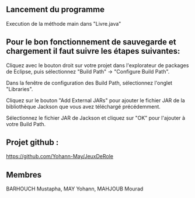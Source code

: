 ## Lancement du programme
Execution de la méthode main dans "Livre.java"

## Pour le bon fonctionnement de sauvegarde et chargement il faut suivre les étapes suivantes:
Cliquez avec le bouton droit sur votre projet dans l'explorateur de packages de Eclipse, puis sélectionnez "Build Path" -> "Configure Build Path".

Dans la fenêtre de configuration des Build Path, sélectionnez l'onglet "Libraries".

Cliquez sur le bouton "Add External JARs" pour ajouter le fichier JAR de la bibliothèque Jackson que vous avez téléchargé précédemment.

Sélectionnez le fichier JAR de Jackson et cliquez sur "OK" pour l'ajouter à votre Build Path.

## Projet github :
https://github.com/Yohann-May/JeuxDeRole

## Membres
BARHOUCH Mustapha, MAY Yohann, MAHJOUB Mourad
